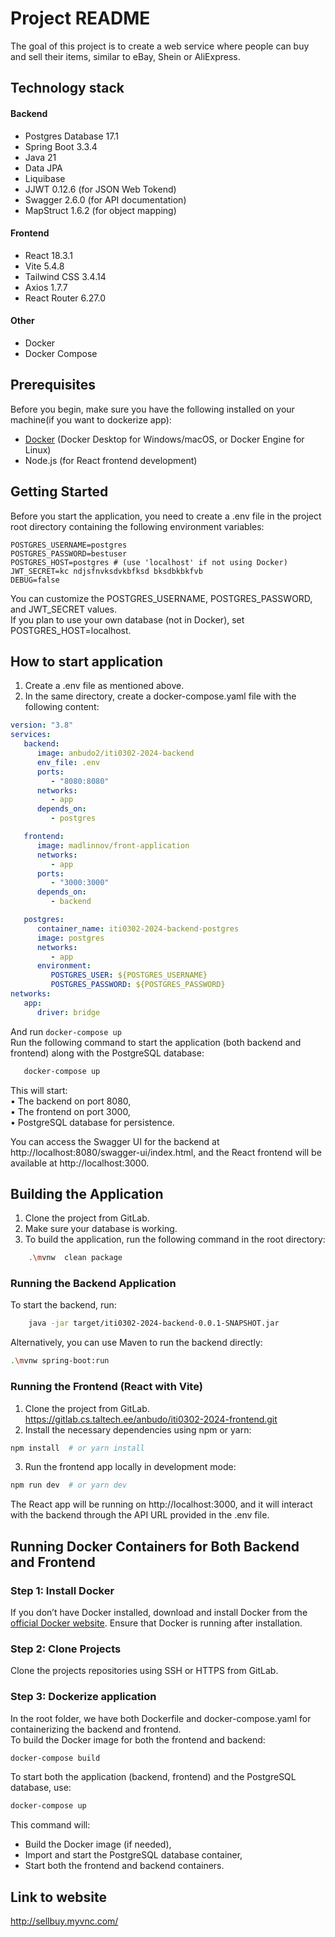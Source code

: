 # Project README

The goal of this project is to create a web service where people can buy and sell their items, similar to eBay, Shein or AliExpress.

## Technology stack
#### Backend

* Postgres Database 17.1
* Spring Boot 3.3.4
* Java 21
* Data JPA
* Liquibase
* JJWT 0.12.6 (for JSON Web Tokend)
* Swagger 2.6.0 (for API documentation)
* MapStruct 1.6.2 (for object mapping)

#### Frontend
* React 18.3.1
* Vite 5.4.8
* Tailwind CSS 3.4.14
* Axios 1.7.7
* React Router 6.27.0

#### Other
* Docker
* Docker Compose

## Prerequisites

Before you begin, make sure you have the following installed on your machine(if you want to dockerize app):

- [Docker](https://www.docker.com/products/docker-desktop) (Docker Desktop for Windows/macOS, or Docker Engine for
  Linux)
- Node.js (for React frontend development)

## Getting Started

Before you start the application, you need to create a .env file in the project root directory containing the following environment variables:<br>
```env
POSTGRES_USERNAME=postgres
POSTGRES_PASSWORD=bestuser
POSTGRES_HOST=postgres # (use 'localhost' if not using Docker)
JWT_SECRET=kc ndjsfnvksdvkbfksd bksdbkbkfvb 
DEBUG=false
```

You can customize the POSTGRES_USERNAME, POSTGRES_PASSWORD, and JWT_SECRET values.<br>
If you plan to use your own database (not in Docker), set POSTGRES_HOST=localhost.

## How to start application
1.	Create a .env file as mentioned above.<br>
2.	In the same directory, create a docker-compose.yaml file with the following content:
```yaml
version: "3.8"
services:
   backend:
      image: anbudo2/iti0302-2024-backend
      env_file: .env
      ports:
         - "8080:8080"
      networks:
         - app
      depends_on:
         - postgres

   frontend:
      image: madlinnov/front-application
      networks:
         - app
      ports:
         - "3000:3000"
      depends_on:
         - backend

   postgres:
      container_name: iti0302-2024-backend-postgres
      image: postgres
      networks:
         - app
      environment:
         POSTGRES_USER: ${POSTGRES_USERNAME}
         POSTGRES_PASSWORD: ${POSTGRES_PASSWORD}
networks:
   app:
      driver: bridge
```

And run `docker-compose up`<br>
Run the following command to start the application (both backend and frontend) along with the PostgreSQL database:
 ```bash
    docker-compose up
  ```
This will start: <br>
•	The backend on port 8080, <br>
•	The frontend on port 3000, <br>
•	PostgreSQL database for persistence. <br>

You can access the Swagger UI for the backend at http://localhost:8080/swagger-ui/index.html, and the React frontend will be available at http://localhost:3000.
## Building the Application

1. Clone the project from GitLab.<br>
2. Make sure your database is working.
3. To build the application, run the following command in the root directory:
```bash
    .\mvnw  clean package
  ```
### Running the Backend Application
To start the backend, run:
```bash
    java -jar target/iti0302-2024-backend-0.0.1-SNAPSHOT.jar
  ```

Alternatively, you can use Maven to run the backend directly:

```bash
.\mvnw spring-boot:run
```

### Running the Frontend (React with Vite)
1. Clone the project from GitLab.<br>
   https://gitlab.cs.taltech.ee/anbudo/iti0302-2024-frontend.git
2.	Install the necessary dependencies using npm or yarn:
```bash
npm install  # or yarn install
```
3. Run the frontend app locally in development mode:
```bash
npm run dev  # or yarn dev
```
The React app will be running on http://localhost:3000, and it will interact with the backend through the API URL provided in the .env file.
## Running Docker Containers for Both Backend and Frontend

### Step 1: Install Docker

If you don’t have Docker installed, download and install Docker from
the [official Docker website](https://www.docker.com/products/docker-desktop). Ensure that Docker is running after
installation.

### Step 2: Clone Projects

Clone the projects repositories using SSH or HTTPS from GitLab.

### Step 3: Dockerize application

In the root folder, we have both Dockerfile and docker-compose.yaml for containerizing the backend and frontend. <br>
To build the Docker image for both the frontend and backend:
```bash
docker-compose build
   ```
To start both the application (backend, frontend) and the PostgreSQL database, use:

```bash
docker-compose up
   ```

This command will:

- Build the Docker image (if needed), <br>
- Import and start the PostgreSQL database container, <br>
- Start both the frontend and backend containers.
## Link to website
http://sellbuy.myvnc.com/
